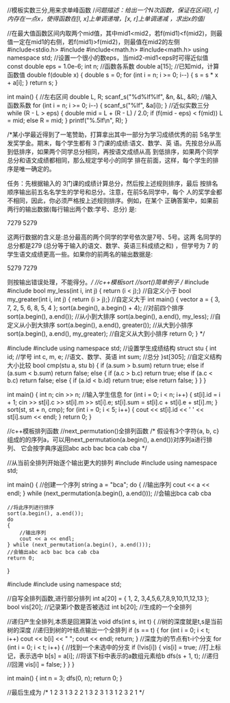 //模板实数三分,用来求单峰函数
/*问题描述：给出一个N次函数，保证在区间[l, r]内存在一点x，使得函数在[l, x]上单调递增，[x, r]上单调递减
，求出x的值*/

//在最大值函数区间内取两个mid值，其中mid1<mid2，若f(mid1)<f(mid2)，则最值一定在mid1的右侧，若f(mid1)>f(mid2)，则最值在mid2的左侧
#include<stdio.h>
#include<iostream>
#include<math.h>
#include<math.h>
using namespace std;
//设置一个很小的数eps，当mid2-mid1<eps时可得近似值
const double eps = 1.0e-6;
int n;
//函数各系数
double a[15];
//已知mid，计算函数值
double f(double x)
{
	double s = 0;
	for (int i = n; i >= 0; i--)
	{
		s = s * x + a[i];
	}
	return s;
}

int main()
{
	//左右区间
	double L, R;
	scanf_s("%d%lf%lf", &n, &L, &R);
	//输入函数系数
	for (int i = n; i >= 0; i--)
	{
		scanf_s("%lf", &a[i]);
	}
	//近似实数三分
	while (R - L > eps)
	{
		double mid = L + (R - L) / 2.0;
		if (f(mid - eps) < f(mid))
			L = mid;
		else
			R = mid;
	}
	printf("%.5lf\n", R);
}

/*某小学最近得到了一笔赞助，打算拿出其中一部分为学习成绩优秀的前 
5名学生发奖学金。期末，每个学生都有 3 门课的成绩:语文、数学、英
语。先按总分从高到低排序，如果两个同学总分相同，再按语文成绩从高
到低排序，如果两个同学总分和语文成绩都相同，那么规定学号小的同学 
排在前面，这样，每个学生的排序是唯一确定的。

任务：先根据输入的 3门课的成绩计算总分，然后按上述规则排序，最后
按排名顺序输出前五名名学生的学号和总分。注意，在前5名同学中，每个
人的奖学金都不相同，因此，你必须严格按上述规则排序。例如，在某个
正确答案中，如果前两行的输出数据(每行输出两个数:学号、总分) 是:

7279
5279

这两行数据的含义是:总分最高的两个同学的学号依次是7号、5号。这两
名同学的总分都是279 (总分等于输入的语文、数学、英语三科成绩之和)
，但学号为 7 的学生语文成绩更高一些。如果你的前两名的输出数据是:

5279
7279

则按输出错误处理，不能得分。*/
//c++模板sort
//sort()简单例子
/*
#include<algorithm>
#include<vector>
bool my_less(int i, int j) { return (i < j);}	//自定义小于
bool my_greater(int i, int j) { return (i > j);}	//自定义大于
int main()
{
	vector<int> a = { 3, 7, 2, 5, 6, 8, 5, 4 };
	sort(a.begin(), a.begin() + 4);	//对前四个排序
	sort(a.begin(), a.end());	//从小到大排序
	sort(a.begin(), a.end(), my_less);	//自定义从小到大排序
	sort(a.begin(), a.end(), greater<int>());	//从大到小排序
	sort(a.begin(), a.end(), my_greater);	//自定义从大到小排序
	return 0;
}
*/

#include<iostream>
#include<algorithm>
using namespace std;
//设置学生成绩结构
struct stu {
	int id;		//学号
	int c, m, e;	//语文、数学、英语
	int sum;	//总分
}st[305];
//自定义结构大小比较
bool cmp(stu a, stu b)
{
	if (a.sum > b.sum)
		return true;
	else if (a.sum < b.sum)
		return false;
	else
	{
		if (a.c > b.c)
			return true;
		else if (a.c < b.c)
			return false;
		else
		{
			if (a.id < b.id)
				return true;
			else
				return false;
		}
	}
}

int main()
{
	int n;
	cin >> n;
	//输入学生信息
	for (int i = 0; i < n; i++)
	{
		st[i].id = i + 1;
		cin >> st[i].c >> st[i].m >> st[i].e;
		st[i].sum = st[i].c + st[i].e + st[i].m;
	}
	sort(st, st + n, cmp);
	for (int i = 0; i < 5; i++)
	{
		cout << st[i].id << ' ' << st[i].sum << endl;
	}
	return 0;
}





//c++模板排列函数
//next_permutation()全排列函数
/*
假设有3个字符{a, b, c}组成的的序列a，可以用next_permutation(a.begin(), a.end())对序列a进行排列、
它会按字典序返回abc acb bac bca cab cba
*/

//从当前全排列开始逐个输出更大的排列
#include<iostream>
#include<algorithm>
using namespace std;

int main()
{
	//创建一个序列
	string a = "bca";
	do
	{
		//输出序列
		cout << a << endl;
	} while (next_permutation(a.begin(), a.end()));
	//会输出bca	cab	cba

	//将此序列进行排序
	sort(a.begin(), a.end());
	do
	{
		//输出序列
		cout << a << endl;
	} while (next_permutation(a.begin(), a.end()));
	//会输出abc acb bac bca cab cba
	return 0;
}





#include<iostream>
#include<algorithm>
using namespace std;

//自写全排列函数,进行部分排列
int a[20] = { 1, 2, 3,4,5,6,7,8,9,10,11,12,13 };
bool vis[20];	//记录第i个数是否被选过
int b[20];	//生成的一个全排列

//递归产生全排列,本质是回溯算法
void dfs(int s, int t)
{
	//树的深度就是t,s是当前树的深度
	//递归到树的叶结点输出一个全排列
	if (s == t)
	{
		for (int i = 0; i < t; i++)
			cout << b[i] << " ";
		cout << endl;
		return;
	}
	//深度为i的节点有t-i个分支
	for (int i = 0; i < t; i++)
	{
		//找到一个未选中的分支
		if (!vis[i])
		{
			vis[i] = true;	//打上标记，表示选中
			b[s] = a[i];	//将该下标中表示的a数组元素给b
			dfs(s + 1, t);	//递归
			//回溯
			vis[i] = false;
		}
	}
}

int main()
{
	int n = 3;
	dfs(0, n);
	return 0;
}

//最后生成为
/*
1 2 3
1 3 2
2 1 3
2 3 1
3 1 2
3 2 1
*/
